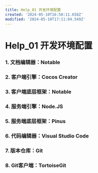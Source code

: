 ```yaml
---
title: Help_01 开发环境配置
created: '2024-05-10T16:58:11.658Z'
modified: '2024-05-10T17:11:04.549Z'
---
```


# Help_01 开发环境配置
### 1. 文档编辑器：Notable

### 2. 客户端引擎：Cocos Creator

### 3. 客户端底层框架：Notable

### 4. 服务端引擎：Node.JS

### 5. 服务端底层框架：Pinus

### 6. 代码编辑器：Visual Studio Code

### 7. 版本仓库：Git

### 8. Git客户端：TortoiseGit
